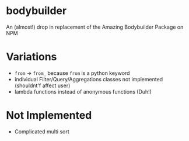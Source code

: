# bodybuilder
An (almost!) drop in replacement of the Amazing Bodybuilder Package on NPM

# Variations
- `from` -> `from_` because `from` is a python keyword
- individual Filter/Query/Aggregations classes not implemented (shouldnt'f affect user)
- lambda functions instead of anonymous functions (Duh!)

# Not Implemented
- Complicated multi sort
